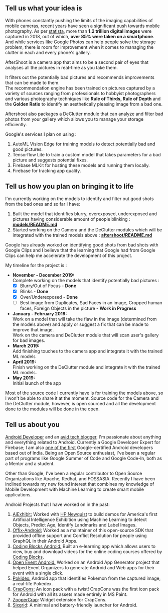 ## Tell us what your idea is

With phones constantly pushing the limits of the imaging capabilities of mobile cameras, recent years have seen a significant push towards mobile photography. As per [statista](https://www.statista.com/chart/10913/number-of-photos-taken-worldwide/), more than **1.2 trillion digital images** were captured in 2018, out of which, **over 85% were taken on a smartphone**. And while services like Google Photos can help people solve the storage problem, there is room for improvement when it comes to managing the clutter in each and every phone's gallery.

AfterShoot is a camera app that aims to be a second pair of eyes that analyses all the pictures in real-time as you take them.

It filters out the potentially bad pictures and recommends improvements that can be made to them.  
The recommendation engine has been trained on pictures captured by a variety of sources ranging from professionals to hobbyist photographers and various photography techniques like **Rule of Thirds, Rule of Depth** and the **Golden Ratio** to identify an aesthetically pleasing image from a bad one.

Aftershoot also packages a DeClutter module that can analyze and filter bad photos from your gallery which allows you to manage your storage efficiently.

Google's services I plan on using :

1. AutoML Vision Edge for training models to detect potentially bad and good pictures.
2. Tensorflow Lite to train a custom model that takes parameters for a bad picture and suggests potential fixes.
3. Firebase MLKit for hosting these models and running them locally.
4. Firebase for tracking app quality.

## Tell us how you plan on bringing it to life

I&#39;m currently working on the models to identify and filter out good shots from the bad ones and so far I have:

1. Built the model that identifies blurry, overexposed, underexposed and pictures having considerable amount of people blinking : **[models/README.md](models/README.md)**
2. Started working on the Camera and the DeClutter modules which will be integrated with the trained models above : **[aftershoot/README.md](aftershoot/README.md)**

Google has already worked on identifying good shots from bad shots with Google Clips and I believe that the learning that Google had from Google Clips can help me accelerate the development of this project.

My timeline for the project is :

- **November - December 2019:**   
Complete working on the models that identify potentially bad pictures :
  - [x] Blurry/Out of Focus - **Done** 
  - [x] Blinks - **Done**
  - [x] Over/Underexposed - **Done**
  - [ ] Best image from Duplicates, Sad Faces in an image, Cropped human faces, Foreign Objects in the picture - **Work in Progress**
- **January - February 2019:**   
Work on a model that will take the flaw in the image (determined from the models above) and apply or suggest a fix that can be made to improve that image.  
Work on the camera and DeClutter module that will scan user's gallery for bad images.
- **March 2019:**   
Add finishing touches to the camera app and integrate it with the trained ML models
- **April 2019:**   
Finish working on the DeClutter module and integrate it with the trained ML models.
- **May 2019:**   
Initial launch of the app

Most of the source code I currently have is for training the models above, so I won&#39;t be able to share it at the moment. 
Source code for the Camera and the DeClutter module, however, is open sourced and all the development done to the modules will be done in the open.

## Tell us about you

[Android Developer](https://harshithd.com/) and an [avid tech blogger](https://medium.com/@harshithdwivedi), I&#39;m passionate about anything and everything related to Android. Currently a Google Developer Expert for Firebase; I am also [one of the first](https://www.youtube.com/watch?v=zfVoxusy-0M) Google-certified Android developers based out of India. Being an Open Source enthusiast, I&#39;ve been a regular part of programs like Google Summer of Code and Google Code-In, both as a Mentor and a student.

Other than Google, I've been a regular contributor to Open Source Organizations like Apache, Redhat, and FOSSASIA. Recently I have been inclined towards my new found interest that combines my knowledge of Mobile Development with Machine Learning to create smart mobile applications.

Android Projects that I have worked on in the past:

1. [AiExhibit:](http://aiexhibit.org/) Worked with [HP Newquist](https://en.wikipedia.org/wiki/HP_Newquist) to build demos for America's first Artificial Intelligence Exhibition using Machine Learning to detect Objects, Predict Age, Identify Landmarks and Label Images.
2. [Offix-Android:](https://github.com/aerogear/offix-android) Worked as a maintainer of this open-source SDK that provided offline support and Conflict Resolution for people using GraphQL in their Android Apps.
3. [Coding Blocks Android:](https://github.com/coding-blocks/CBOnlineApp) Built an e-learning app which allows users to view, buy and download videos for the online coding courses offered by [Coding Blocks](https://codingblocks.com/).
4. [Open Event Android:](https://github.com/fossasia/open-event-droidgen) Worked on an Android App Generator project that helped Event Organizers to generate Android and Web apps for their event with a single click.
5. [Pokidex:](https://play.google.com/store/apps/details?id=app.harshit.pokedex&amp;hl=en_IN) Android app that identifies Pokemon from the captured image, a real-life Pokedex.
6. [CrapCons:](https://play.google.com/store/apps/details?id=com.dagger.crapcons) An icon pack with a twist! CrapCons was the first icon pack for Android with all its assets made entirely in MS Paint.
7. [ZooperCrap](https://play.google.com/store/apps/details?id=com.adam.zwskin.zoopercrap&amp;hl=en_IN): Widget extension for CrapCons.
8. [Sixgrid](https://play.google.com/store/apps/details?id=io.pure.sixgrid): A minimal and battery-friendly launcher for Android.

